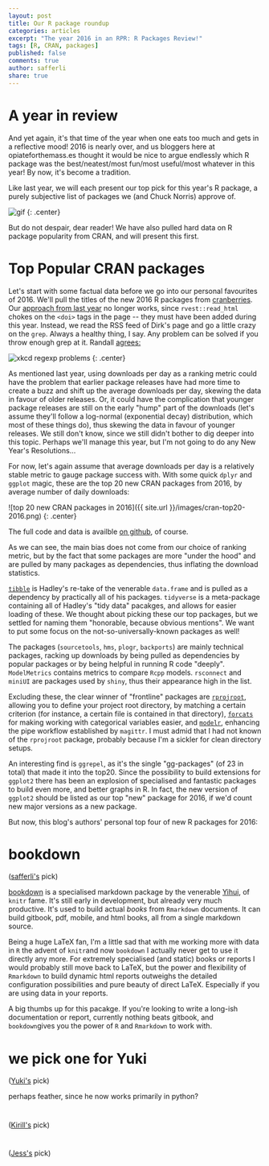 ```yaml
---
layout: post
title: Our R package roundup
categories: articles
excerpt: "The year 2016 in an RPR: R Packages Review!"
tags: [R, CRAN, packages]
published: false
comments: true
author: safferli 
share: true
---
```


# A year in review

And yet again, it's that time of the year when one eats too much and gets in a reflective mood! 2016 is nearly over, and us bloggers here at opiateforthemass.es thought it would be nice to argue endlessly which R package was the best/neatest/most fun/most useful/most whatever in this year! By now, it's become a tradition. 

Like last year, we will each present our top pick for this year's R package, a purely subjective list of packages we (and Chuck Norris) approve of. 

![gif](http://cdn.gifbay.com/2012/11/ok_chuck_norris-12381.gif)
{: .center}

But do not despair, dear reader! We have also pulled hard data on R package popularity from CRAN, and will present this first. 


# Top Popular CRAN packages

Let's start with some factual data before we go into our personal favourites of 2016. We'll pull the titles of the new 2016 R packages from [cranberries](http://dirk.eddelbuettel.com/cranberries/). Our [approach from last year](LINK) no longer works, since `rvest::read_html` chokes on the `<doi>` tags in the page -- they must have been added during this year. Instead, we read the RSS feed of Dirk's page and go a little crazy on the `grep`. Always a healthy thing, I say. Any problem can be solved if you throw enough grep at it. Randall [agrees:](https://xkcd.com/1171/)

![xkcd regexp problems](http://imgs.xkcd.com/comics/perl_problems.png)
{: .center}

As mentioned last year, using downloads per day as a ranking metric could have the problem that earlier package releases have had more time to create a buzz and shift up the average downloads per day, skewing the data in favour of older releases. Or, it could have the complication that younger package releases are still on the early "hump" part of the downloads (let's assume they'll follow a log-normal (exponential decay) distribution, which most of these things do), thus skewing the data in favour of younger releases. We still don't know, since we still didn't bother to dig deeper into this topic. Perhaps we'll manage this year, but I'm not going to do any New Year's Resolutions... 

For now, let's again assume that average downloads per day is a relatively stable metric to gauge package success with. With some quick `dplyr` and `ggplot` magic, these are the top 20 new CRAN packages from 2016, by average number of daily downloads: 

![top 20 new CRAN packages in 2016]({{ site.url }}/images/cran-top20-2016.png)
{: .center}

The full code and data is availble [on github](https://github.com/Quiri/quiri.github.io/blob/master/_R/scripts/), of course. 

As we can see, the main bias does not come from our choice of ranking metric, but by the fact that some packages are more "under the hood" and are pulled by many packages as dependencies, thus inflating the download statistics. 

[`tibble`](https://github.com/tidyverse/tibble) is Hadley's re-take of the venerable `data.frame` and is pulled as a dependency by practically all of his packages. `tidyverse` is a meta-package containing all of Hadley's "tidy data" pacakges, and allows for easier loading of these. We thought about picking these our top packages, but we settled for naming them "honorable, because obvious mentions". We want to put some focus on the not-so-universally-known packages as well! 

The packages (`sourcetools`, `hms`, `plogr`, `backports`) are mainly technical packages, racking up downloads by being pulled as dependencies by popular packages or by being helpful in running R code "deeply". `ModelMetrics` contains metrics to compare `Rcpp` models. `rsconnect` and `miniUI` are packages used by `shiny`, thus their appearance high in the list. 

Excluding these, the clear winner of "frontline" packages are [`rprojroot`](https://github.com/krlmlr/rprojroot), allowing you to define your project root directory, by matching a certain criterion (for instance, a certain file is contained in that directory), [`forcats`](https://github.com/hadley/forcats) for making working with categorical variables easier, and [`modelr`](https://github.com/hadley/modelr), enhancing the pipe workflow established by `magittr`. I must admid that I had not known of the `rprojroot` package, probably because I'm a sickler for clean directory setups.  

An interesting find is `ggrepel`, as it's the single "gg-packages" (of 23 in total) that made it into the top20. Since the possibility to build extensions for `ggplot2` there has been an explosion of specialised and fantastic packages to build even more, and better graphs in R. In fact, the new version of `ggplot2` should be listed as our top "new" package for 2016, if we'd count new major versions as a new package. 

But now, this blog's authors' personal top four of new R packages for 2016: 


# bookdown

([safferli's](/authors/#safferli) pick)

[bookdown](https://bookdown.org/yihui/bookdown/) is a specialised markdown package by the venerable [Yihui](LINK), of `knitr` fame. It's still early in development, but already very much productive. It's used to build actual *books* from `Rmarkdown` documents. It can build gitbook, pdf, mobile, and html books, all from a single markdown source. 

Being a huge LaTeX fan, I'm a little sad that with me working more with data in `R` the advent of `knitr`and now `bookdown` I actually never get to use it directly any more. For extremely specialised (and static) books or reports I would probably still move back to LaTeX, but the power and flexibility of `Rmarkdown` to build dynamic html reports outweighs the detailed configuration possibilities and pure beauty of direct LaTeX. Especially if you are using data in your reports. 

A big thumbs up for this pacakge. If you're looking to write a long-ish documentation or report, currently nothing beats gitbook, and `bookdown`gives you the power of `R` and `Rmarkdown` to work with. 


# we pick one for Yuki

([Yuki's](/authors/#yuki) pick)  

perhaps feather, since he now works primarily in python?


#  

([Kirill's](/authors/#kirill) pick)




#  

([Jess's](/authors/#jess) pick)

